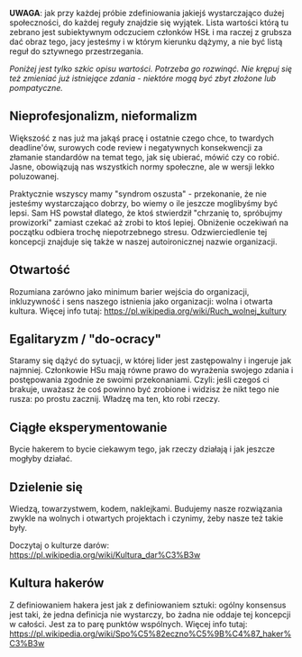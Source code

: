 **UWAGA**: jak przy każdej próbie zdefiniowania jakiejś wystarczająco dużej społeczności, do każdej reguły znajdzie się wyjątek. Lista wartości którą tu zebrano jest subiektywnym odczuciem członków HSŁ i ma raczej z grubsza dać obraz tego, jacy jesteśmy i w którym kierunku dążymy, a nie być listą reguł do sztywnego przestrzegania.

_Poniżej jest tylko szkic opisu wartości. Potrzeba go rozwinąć. Nie krępuj się też zmieniać już istniejące zdania - niektóre mogą być zbyt złożone lub pompatyczne._

## Nieprofesjonalizm, nieformalizm

Większość z nas już ma jakąś pracę i ostatnie czego chce, to twardych deadline'ów, surowych code review i negatywnych konsekwencji za złamanie standardów na temat tego, jak się ubierać, mówić czy co robić. Jasne, obowiązują nas wszystkich normy społeczne, ale w wersji lekko poluzowanej.

Praktycznie wszyscy mamy "syndrom oszusta" - przekonanie, że nie jesteśmy wystarczająco dobrzy, bo wiemy o ile jeszcze moglibyśmy być lepsi. Sam HS powstał dlatego, że ktoś stwierdził "chrzanię to, spróbujmy prowizorki" zamiast czekać aż zrobi to ktoś lepiej. Obniżenie oczekiwań na początku odbiera trochę niepotrzebnego stresu. Odzwierciedlenie tej koncepcji znajduje się także w naszej autoironicznej nazwie organizacji.

## Otwartość

Rozumiana zarówno jako minimum barier wejścia do organizacji, inkluzywność i sens naszego istnienia jako organizacji: wolna i otwarta kultura. Więcej info tutaj: https://pl.wikipedia.org/wiki/Ruch_wolnej_kultury

## Egalitaryzm / "do-ocracy"

Staramy się dążyć do sytuacji, w której lider jest zastępowalny i ingeruje jak najmniej. Członkowie HSu mają równe prawo do wyrażenia swojego zdania i postępowania zgodnie ze swoimi przekonaniami. Czyli: jeśli czegoś ci brakuje, uważasz że coś powinno być zrobione i widzisz że nikt tego nie rusza: po prostu zacznij. Władzę ma ten, kto robi rzeczy.

## Ciągłe eksperymentowanie

Bycie hakerem to bycie ciekawym tego, jak rzeczy działają i jak jeszcze mogłyby działać.

## Dzielenie się

Wiedzą, towarzystwem, kodem, naklejkami. Budujemy nasze rozwiązania zwykle na wolnych i otwartych projektach i czynimy, żeby nasze też takie były.

Doczytaj o kulturze darów: https://pl.wikipedia.org/wiki/Kultura_dar%C3%B3w

## Kultura hakerów

Z definiowaniem hakera jest jak z definiowaniem sztuki: ogólny konsensus jest taki, że jedna definicja nie wystarczy, bo żadna nie oddaje tej koncepcji w całości. Jest za to parę punktów wspólnych. Więcej info tutaj: https://pl.wikipedia.org/wiki/Spo%C5%82eczno%C5%9B%C4%87_haker%C3%B3w